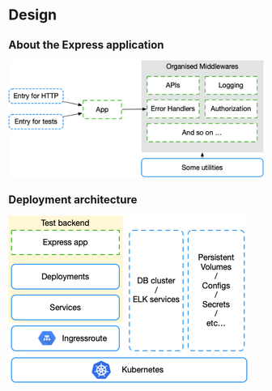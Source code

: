 # Design

## About the Express application

![express-app](./images/express-app.png)

## Deployment architecture

![deployment](./images/deployment.png)